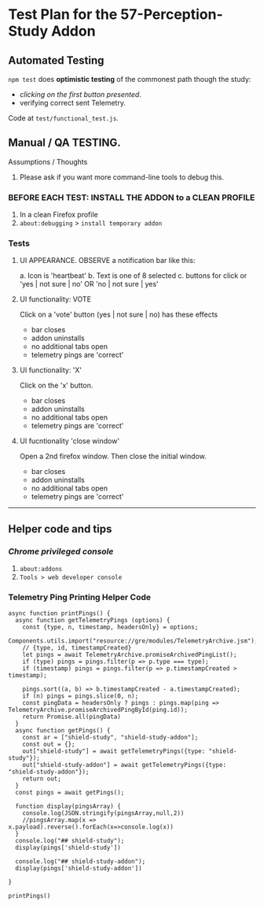 # Test Plan for the 57-Perception-Study Addon

## Automated Testing

`npm test` does **optimistic testing** of the commonest path though the study:

- *clicking on the first button presented*.
- verifying correct sent Telemetry.

Code at `test/functional_test.js`.


## Manual / QA TESTING.

Assumptions / Thoughts

1.  Please ask if you want  more command-line tools to debug this.


### BEFORE EACH TEST: INSTALL THE ADDON to a CLEAN PROFILE

1.  In a clean Firefox profile
2.  `about:debugging` > `install temporary addon`

### Tests

1.  UI APPEARANCE.  OBSERVE a notification bar like this:

    a.  Icon is 'heartbeat'
    b.  Text is one of 8 selected
    c.  buttons for click or 'yes | not sure | no'  OR 'no | not sure | yes'

2.  UI functionality: VOTE

    Click on a 'vote' button (yes | not sure | no) has these effects

    - bar closes
    - addon uninstalls
    - no additional tabs open
    - telemetry pings are 'correct'

3.  UI functionality: 'X'

    Click on the 'x' button.

    - bar closes
    - addon uninstalls
    - no additional tabs open
    - telemetry pings are 'correct'

4.  UI fucntionality  'close window'

    Open a 2nd firefox window.  Then close the initial window.

    - bar closes
    - addon uninstalls
    - no additional tabs open
    - telemetry pings are 'correct'





---
## Helper code and tips

### ***Chrome privileged console***
1.  `about:addons`
2.  `Tools > web developer console`


### **Telemetry Ping Printing Helper Code**

```
async function printPings() {
  async function getTelemetryPings (options) {
    const {type, n, timestamp, headersOnly} = options;
    Components.utils.import("resource://gre/modules/TelemetryArchive.jsm");
    // {type, id, timestampCreated}
    let pings = await TelemetryArchive.promiseArchivedPingList();
    if (type) pings = pings.filter(p => p.type === type);
    if (timestamp) pings = pings.filter(p => p.timestampCreated > timestamp);

    pings.sort((a, b) => b.timestampCreated - a.timestampCreated);
    if (n) pings = pings.slice(0, n);
    const pingData = headersOnly ? pings : pings.map(ping => TelemetryArchive.promiseArchivedPingById(ping.id));
    return Promise.all(pingData)
  }
  async function getPings() {
    const ar = ["shield-study", "shield-study-addon"];
    const out = {};
    out["shield-study"] = await getTelemetryPings({type: "shield-study"});
    out["shield-study-addon"] = await getTelemetryPings({type: "shield-study-addon"});
    return out;
  }
  const pings = await getPings();

  function display(pingsArray) {
    console.log(JSON.stringify(pingsArray,null,2))
    //pingsArray.map(x => x.payload).reverse().forEach(x=>console.log(x))
  }
  console.log("## shield-study");
  display(pings['shield-study'])

  console.log("## shield-study-addon");
  display(pings['shield-study-addon'])

}

printPings()

```
